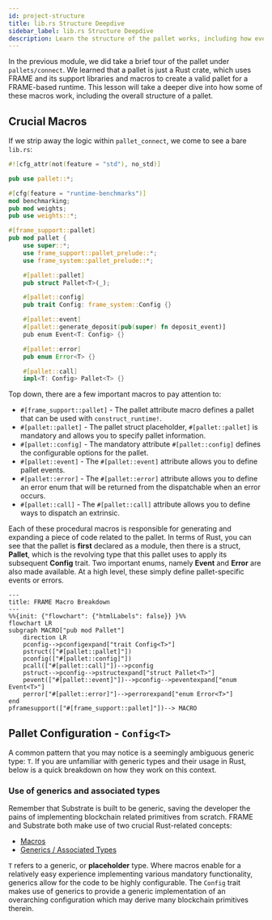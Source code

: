 ```yaml
---
id: project-structure
title: lib.rs Structure Deepdive
sidebar_label: lib.rs Structure Deepdive
description: Learn the structure of the pallet works, including how events, errors, and dispatchable functions fit together.
---
```


In the previous module, we did take a brief tour of the pallet under `pallets/connect`.  We learned that a pallet is just a Rust crate, which uses FRAME and its support libraries and macros to create a valid pallet for a FRAME-based runtime.  This lesson will take a deeper dive into how some of these macros work, including the overall structure of a pallet.

## Crucial Macros

If we strip away the logic within `pallet_connect`, we come to see a bare `lib.rs`:

```rust
#![cfg_attr(not(feature = "std"), no_std)]

pub use pallet::*;

#[cfg(feature = "runtime-benchmarks")]
mod benchmarking;
pub mod weights;
pub use weights::*;

#[frame_support::pallet]
pub mod pallet {
	use super::*;
	use frame_support::pallet_prelude::*;
	use frame_system::pallet_prelude::*;

	#[pallet::pallet]
	pub struct Pallet<T>(_);

	#[pallet::config]
	pub trait Config: frame_system::Config {}

	#[pallet::event]
	#[pallet::generate_deposit(pub(super) fn deposit_event)]
	pub enum Event<T: Config> {}

	#[pallet::error]
	pub enum Error<T> {}

	#[pallet::call]
	impl<T: Config> Pallet<T> {}
```

Top down, there are a few important macros to pay attention to: 

- `#[frame_support::pallet]` - The pallet attribute macro defines a pallet that can be used with `construct_runtime!`.
- `#[pallet::pallet]` - The pallet struct placeholder, `#[pallet::pallet]` is mandatory and allows you to specify pallet information.
- `#[pallet::config]` -  The mandatory attribute `#[pallet::config]` defines the configurable options for the pallet.
- `#[pallet::event]` - The `#[pallet::event]` attribute allows you to define pallet events.
- `#[pallet::error]` - The `#[pallet::error]` attribute allows you to define an error enum that will be returned from the dispatchable when an error occurs.
- `#[pallet::call]` - The `#[pallet::call]` attribute allows you to define ways to dispatch an extrinsic.

Each of these procedural macros is responsible for generating and expanding a piece of code related to the pallet.  In terms of Rust, you can see that the pallet is **first** declared as a module, then there is a struct, **Pallet**, which is the revolving type that this pallet uses to apply its subsequent **Config** trait.  Two important enums, namely **Event** and **Error** are also made available.  At a high level, these simply define pallet-specific events or errors.

```mermaid
---
title: FRAME Macro Breakdown
---
%%{init: {"flowchart": {"htmlLabels": false}} }%%
flowchart LR
subgraph MACRO["pub mod Pallet"]
    direction LR
    pconfig-->pconfigexpand["trait Config<T>"]
    pstruct(["#[pallet::pallet]"])
    pconfig(["#[pallet::config]"])
    pcall(["#[pallet::call]"])-->pconfig
    pstruct-->pconfig-->pstructexpand["struct Pallet<T>"]
    pevent(["#[pallet::event]"])-->pconfig-->peventexpand["enum Event<T>"]
    perror["#[pallet::error]"]-->perrorexpand["enum Error<T>"]
end
pframesupport(["#[frame_support::pallet]"])--> MACRO
```

## Pallet Configuration - `Config<T>`

A common pattern that you may notice is a seemingly ambiguous generic type: `T`.  If you are unfamiliar with generic types and their usage in Rust, below is a quick breakdown on how they work on this context.

### Use of generics and associated types

Remember that Substrate is built to be generic, saving the developer the pains of implementing blockchain related primitives from scratch.  FRAME and Substrate both make use of two crucial Rust-related concepts:

- [Macros](../../Rust/section8/intro.md)
- [Generics / Associated Types](../../Rust/section6/generics.md)

`T` refers to a generic, or **placeholder** type.  Where macros enable for a relatively easy experience implementing various mandatory functionality, generics allow for the code to be highly configurable.  The `Config` trait makes use of generics to provide a generic implementation of an overarching configuration which may derive many blockchain primitives therein.  